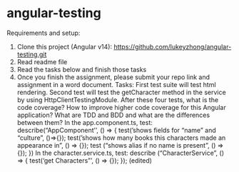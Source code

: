 # angular-testing

Requirements and setup:
1. Clone this project (Angular v14): https://github.com/lukeyzhong/angular-testing.git
2. Read readme file
3. Read the tasks below and finish those tasks
4. Once you finish the assignment, please submit your repo link and assignment in a word document.
Tasks:
First test suite will test html rendering. Second test will test the getCharacter method in the service by using HttpClientTestingModule.
After these four tests, what is the code coverage?  How to improve higher code coverage for this Angular application?
What are TDD and BDD and what are the differences between them?
In the app.component.ts, test:
describe(“AppComponent’’, () => {
 test(’shows fields for “name” and “culture”, ()=>{});
 test(’shows how many books this characters made an appearance in”,  () => {});
 test (“shows alias if no name is present”, () => {});
})
In the character.service.ts, test:
   describe (“CharacterService”, () => {
    test(‘get Characters”’,  () => {});
}); (edited) 

